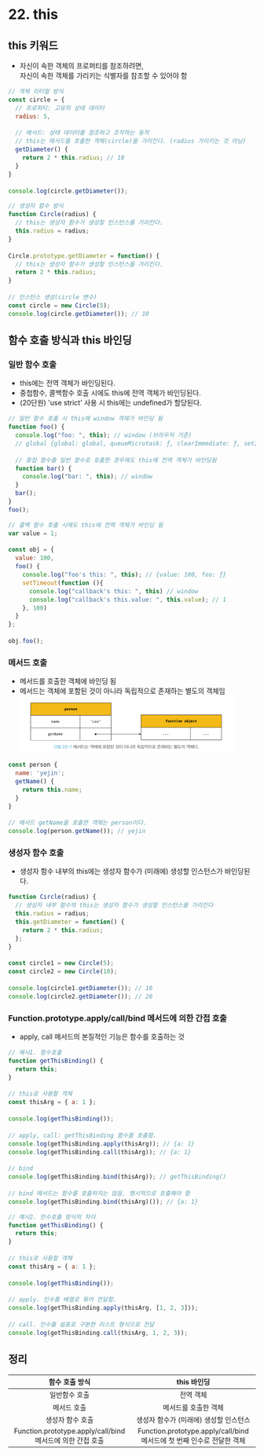 # 22. this
## this 키워드
- 자신이 속한 객체의 프로퍼티를 참조하려면,  
  자신이 속한 객체를 가리키는 식별자를 참조할 수 있어야 함
```javascript
// 객체 리터럴 방식
const circle = {
  // 프로퍼티: 고유의 상태 데이터
  radius: 5,

  // 메서드: 상태 데이터를 참조하고 조작하는 동작
  // this는 메서드를 호출한 객체(circle)을 가리킨다. (radius 가리키는 것 아님)
  getDiameter() {
    return 2 * this.radius; // 10
  }
}

console.log(circle.getDiameter());
```
```javascript
// 생성자 함수 방식
function Circle(radius) {
  // this는 생성자 함수가 생성할 인스턴스를 가리킨다.
  this.radius = radius;
}

Circle.prototype.getDiameter = function() {
  // this는 생성자 함수가 생성할 인스턴스를 가리킨다.
  return 2 * this.radius;
}

// 인스턴스 생성(circle 변수)
const circle = new Circle(5);
console.log(circle.getDiameter()); // 10
```
## 함수 호출 방식과 this 바인딩
### 일반 함수 호출
- this에는 전역 객체가 바인딩된다. 
- 중첩함수, 콜백함수 호출 시에도 this에 전역 객체가 바인딩된다.
- (20단원) 'use strict' 사용 시 this에는 undefined가 할당된다.
```javascript
// 일반 함수 호출 시 this에 window 객체가 바인딩 됨
function foo() {
  console.log("foo: ", this); // window (브라우저 기준)
  // global {global: global, queueMicrotask: ƒ, clearImmediate: ƒ, setImmediate: ƒ, structuredClone: ƒ, …} (node.js 기준)

  // 중첩 함수를 일반 함수로 호출한 경우에도 this에 전역 객체가 바인딩됨
  function bar() {
    console.log("bar: ", this); // window
  }
  bar();
}
foo();
```
```javascript
// 콜백 함수 호출 시에도 this에 전역 객체가 바인딩 됨
var value = 1;

const obj = {
  value: 100,
  foo() {
    console.log("foo's this: ", this); // {value: 100, foo: ƒ}
    setTimeout(function (){
      console.log("callback's this: ", this) // window
      console.log("callback's this.value: ", this.value); // 1
    }, 100)
  }
};

obj.foo();
```
### 메서드 호출
- 메서드를 호출한 객체에 바인딩 됨
- 메서드는 객체에 포함된 것이 아니라 독립적으로 존재하는 별도의 객체임
![22](img/22-1.png)
```javascript
const person {
  name: 'yejin';
  getName() {
    return this.name;
  }
}

// 메서드 getName을 호출한 객체는 person이다.
console.log(person.getName()); // yejin
```
### 생성자 함수 호출
- 생성자 함수 내부의 this에는 생성자 함수가 (미래에) 생성할 인스턴스가 바인딩된다.
```javascript
function Circle(radius) {
  // 생성자 내부 함수의 this는 생성자 함수가 생성할 인스턴스를 가리킨다
  this.radius = radius;
  this.getDiameter = function() {
    return 2 * this.radius;
  };
}

const circle1 = new Circle(5);
const circle2 = new Circle(10);

console.log(circle1.getDiameter()); // 10
console.log(circle2.getDiameter()); // 20
```
### Function.prototype.apply/call/bind 메서드에 의한 간접 호출
- apply, call 메서드의 본질적인 기능은 함수를 호출하는 것
```javascript
// 예시1. 함수호출
function getThisBinding() {
  return this;
}

// this로 사용할 객체
const thisArg = { a: 1 };

console.log(getThisBinding());

// apply, call: getThisBinding 함수를 호출함.
console.log(getThisBinding.apply(thisArg)); // {a: 1}
console.log(getThisBinding.call(thisArg)); // {a: 1}

// bind
console.log(getThisBinding.bind(thisArg)); // getThisBinding()

// bind 메서드는 함수를 호출하지는 않음. 명시적으로 호출해야 함
console.log(getThisBinding.bind(thisArg)()); // {a: 1}
```
```javascript
// 예시2. 인수호출 방식의 차이
function getThisBinding() {
  return this;
}

// this로 사용할 객체
const thisArg = { a: 1 };

console.log(getThisBinding());

// apply. 인수를 배열로 묶어 전달함.
console.log(getThisBinding.apply(thisArg, [1, 2, 3])); 

// call. 인수를 쉼표로 구분한 리스트 형식으로 전달
console.log(getThisBinding.call(thisArg, 1, 2, 3)); 
```
## 정리
|함수 호출 방식|this 바인딩|
|:-:|:-:|
|일반함수 호출|전역 객체|
|메서드 호출|메서드를 호출한 객체|
|생성자 함수 호출|생성자 함수가 (미래에) 생성할 인스턴스|
|Function.prototype.apply/call/bind 메서드에 의한 간접 호출|Function.prototype.apply/call/bind 메서드에 첫 번째 인수로 전달한 객체|
